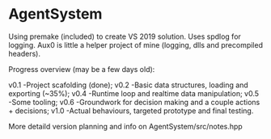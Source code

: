 # AgentSystem

Using premake (included) to create VS 2019 solution.
Uses spdlog for logging.
Aux0 is little a helper project of mine (logging, dlls and precompiled headers).

Progress overview (may be a few days old):

v0.1 -Project scafolding (done);
v0.2 -Basic data structures, loading and exporting (~35%);
v0.4 -Runtime loop and realtime data manipulation;
v0.5 -Some tooling;
v0.6 -Groundwork for decision making and a couple actions + decisions;
v1.0 -Actual behaviours, targeted prototype and final testing.

More detaild version planning and info on AgentSystem/src/notes.hpp